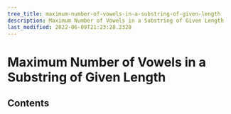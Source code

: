 ```yaml
---
tree_title: maximum-number-of-vowels-in-a-substring-of-given-length
description: Maximum Number of Vowels in a Substring of Given Length
last_modified: 2022-06-09T21:23:28.2328
---
```


# Maximum Number of Vowels in a Substring of Given Length

## Contents
